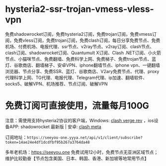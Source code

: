 # hysteria2-ssr-trojan-vmess-vless-vpn
免费shadowrocket订阅，免费hysteria2订阅，免费trojan订阅，免费vmess订阅，免费vless订阅，免费trojan订阅，免费clash订阅，每日分享免费节点、免费机场、付费机场、电报代理、ssr节点、v2ray节点、v2ray订阅、clash节点、clash订阅、shadowrocket订阅、Quantumult X订阅、Clash .NET订阅、小火箭节点、小猫咪节点、免费翻墙、免费科学上网、免费梯子、免费trojan节点、蓝灯、谷歌商店、翻墙梯子、安卓VPN、iphone翻墙节点、iphone vpn、一键翻墙浏览器、节点分享、免费SSR、蓝灯、谷歌商店、V2ary免费节点、代理、proxy代理科学上网、TG代理、电报代理、Telegram代理、ip加速、翻墙软件、socks5、破解VPN、机场推荐、节点订阅、破解VPN

# 免费订阅可直接使用，流量每月100G
注意：需使用支持hysteria2协议的客户端，Windows: [clash verge rev](https://github.com/Clash-Verge-rev/clash-verge-rev/releases) ，ios设备APP: shadowrocket 最新版 | 安卓: [clash meta](https://github.com/MetaCubeX/ClashMetaForAndroid/releases)

订阅地址：`https://seeyou-one.yyya.net/api/v1/client/subscribe?token=14ae24e4df1dcdfbf95b267a3764da48`

多年老机场：https://seeyou.one 免费试用12小时，免费节点无亚洲区域节点；维护比较勤奋【节点包含美国、日本、韩国、香港、新加坡等地常用节点】
